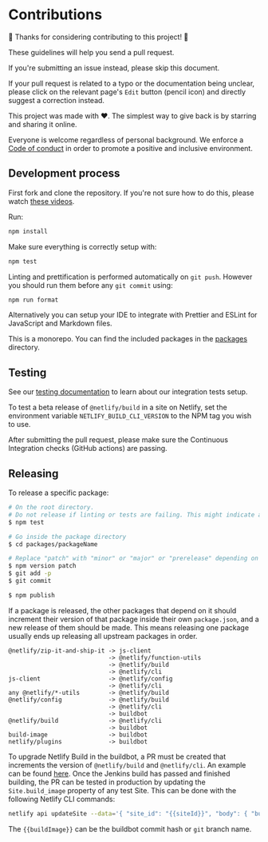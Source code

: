 # Contributions

🎉 Thanks for considering contributing to this project! 🎉

These guidelines will help you send a pull request.

If you're submitting an issue instead, please skip this document.

If your pull request is related to a typo or the documentation being unclear, please click on the relevant page's `Edit`
button (pencil icon) and directly suggest a correction instead.

This project was made with ❤️. The simplest way to give back is by starring and sharing it online.

Everyone is welcome regardless of personal background. We enforce a [Code of conduct](CODE_OF_CONDUCT.md) in order to
promote a positive and inclusive environment.

## Development process

First fork and clone the repository. If you're not sure how to do this, please watch
[these videos](https://egghead.io/courses/how-to-contribute-to-an-open-source-project-on-github).

Run:

```bash
npm install
```

Make sure everything is correctly setup with:

```bash
npm test
```

Linting and prettification is performed automatically on `git push`. However you should run them before any `git commit`
using:

```bash
npm run format
```

Alternatively you can setup your IDE to integrate with Prettier and ESLint for JavaScript and Markdown files.

This is a monorepo. You can find the included packages in the [packages](packages) directory.

## Testing

See our [testing documentation](packages/build/tests/README.md) to learn about our integration tests setup.

To test a beta release of `@netlify/build` in a site on Netlify, set the environment variable
`NETLIFY_BUILD_CLI_VERSION` to the NPM tag you wish to use.

After submitting the pull request, please make sure the Continuous Integration checks (GitHub actions) are passing.

## Releasing

To release a specific package:

```bash
# On the root directory.
# Do not release if linting or tests are failing. This might indicate a bug.
$ npm test

# Go inside the package directory
$ cd packages/packageName

# Replace "patch" with "minor" or "major" or "prerelease" depending on the case
$ npm version patch
$ git add -p
$ git commit

$ npm publish
```

If a package is released, the other packages that depend on it should increment their version of that package inside
their own `package.json`, and a new release of them should be made. This means releasing one package usually ends up
releasing all upstream packages in order.

```
@netlify/zip-it-and-ship-it -> js-client
                            -> @netlify/function-utils
                            -> @netlify/build
                            -> @netlify/cli
js-client                   -> @netlify/config
                            -> @netlify/cli
any @netlify/*-utils        -> @netlify/build
@netlify/config             -> @netlify/build
                            -> @netlify/cli
                            -> buildbot
@netlify/build              -> @netlify/cli
                            -> buildbot
build-image                 -> buildbot
netlify/plugins             -> buildbot
```

To upgrade Netlify Build in the buildbot, a PR must be created that increments the version of `@netlify/build` and
`@netlify/cli`. An example can be found [here](https://github.com/netlify/buildbot/pull/852). Once the Jenkins build has
passed and finished building, the PR can be tested in production by updating the `Site.build_image` property of any test
Site. This can be done with the following Netlify CLI commands:

```bash
netlify api updateSite --data='{ "site_id": "{{siteId}}", "body": { "build_image": "{{buildImage}}" }}'
```

The `{{buildImage}}` can be the buildbot commit hash or `git` branch name.
